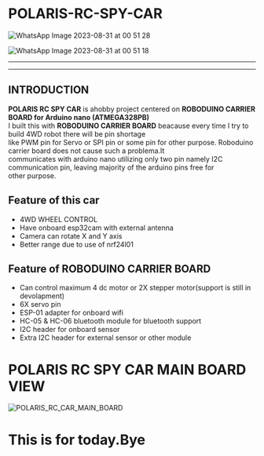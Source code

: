 # POLARIS-RC-SPY-CAR
![WhatsApp Image 2023-08-31 at 00 51 28](https://github.com/PolarisArm/POLARIS-RC-SPY-CAR/assets/143507006/2c2d8060-1286-438a-b7cf-dc354a2e3d71)

![WhatsApp Image 2023-08-31 at 00 51 18](https://github.com/PolarisArm/POLARIS-RC-SPY-CAR/assets/143507006/fe50a6dd-9510-4460-bf6b-7d13b98b820f)
________________________________________________________________________________________________________________________________________________
________________________________________________________________________________________________________________________________________________

## INTRODUCTION

__POLARIS RC SPY CAR__ is ahobby project centered on __ROBODUINO CARRIER BOARD for Arduino nano (ATMEGA328PB)__<br>
I built this with __ROBODUINO CARRIER BOARD__ beacause every time I try to build 4WD robot there will be pin shortage <br>
like PWM pin for Servo or SPI pin or some pin for other purpose. Roboduino carrier board does not cause such a problema.It<br>
communicates with arduino nano utilizing only two pin namely I2C communication pin, leaving majority of the arduino pins free for <br>
other purpose.

## Feature of this car
* 4WD WHEEL CONTROL
* Have onboard esp32cam with external antenna
* Camera can rotate X and Y axis
* Better range due to use of nrf24l01

## Feature of ROBODUINO CARRIER BOARD
* Can control maximum 4 dc motor or 2X stepper motor(support is still in devolapment)
* 6X servo pin
* ESP-01 adapter for onboard wifi
* HC-05 & HC-06 bluetooth module for bluetooth support
* I2C header for onboard sensor
* Extra I2C header for external sensor or other module
  
# POLARIS RC SPY CAR MAIN BOARD VIEW

![POLARIS_RC_CAR_MAIN_BOARD](https://github.com/PolarisArm/POLARIS-RC-SPY-CAR/assets/143507006/dfb86663-4ccd-4a9b-a809-4096db497acc)

# This is for today.Bye

  
  
